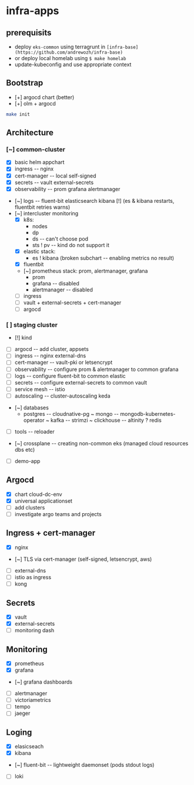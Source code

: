 # infra-apps

## prerequisits

* deploy `eks-common` using terragrunt in `[infra-base](https://github.com/andrewozh/infra-base)`
* or deploy local homelab using `$ make homelab`
* update-kubeconfig and use appropriate context

## Bootstrap

- [+] argocd chart (better)
- [+] olm + argocd

```bash
make init
```

## Architecture

### [~] common-cluster

- [x] basic helm appchart
- [x] ingress -- nginx
- [x] cert-manager -- local self-signed
- [x] secrets -- vault external-secrets
- [x] observability -- prom grafana alertmanager
- [~] logs -- fluent-bit elasticsearch kibana
  [!] (es & kibana restarts, fluentbit retries warns)
- [~] intercluster monitoring
  * [x] k8s:
      + nodes
      + dp
      + ds -- can't choose pod
      + sts
      ! pv -- kind do not support it
  * [x] elastic stack:
      + es
      ! kibana (broken subchart -- enabling metrics no result)
  * [x] fluentbit
  * [~] prometheus stack: prom, alertmanager, grafana
      + prom
      - grafana -- disabled
      - alertmanager -- disabled
  * [ ] ingress
  * [ ] vault + external-secrets + cert-manager
  * [ ] argocd

### [ ] staging cluster

- [!] kind
- [ ] argocd -- add cluster, appsets
- [ ] ingress -- nginx external-dns
- [ ] cert-manager -- vault-pki or letsencrypt
- [ ] observability -- configure prom & alertmanager to common grafana
- [ ] logs -- configure fluent-bit to common elastic
- [ ] secrets -- configure external-secrets to common vault
- [ ] service mesh -- istio
- [ ] autoscaling -- cluster-autoscaling keda
- [~] databases
    + postgres -- cloudnative-pg
    ~ mongo -- mongodb-kubernetes-operator
    ~ kafka -- strimzi
    ~ clickhouse -- altinity
    ? redis
- [ ] tools -- reloader
- [~] crossplane -- creating non-common eks (managed cloud resources dbs etc)
- [ ] demo-app

## Argocd

- [x] chart cloud-dc-env
- [x] universal applicationset
- [ ] add clusters
- [ ] investigate argo teams and projects

## Ingress + cert-manager

- [x] nginx 
- [~] TLS via cert-manager (self-signed, letsencrypt, aws)
- [ ] external-dns
- [ ] istio as ingress
- [ ] kong

## Secrets

- [x] vault
- [x] external-secrets
- [ ] monitoring dash

## Monitoring

- [x] prometheus
- [x] grafana
- [~] grafana dashboards
- [ ] alertmanager
- [ ] victoriametrics
- [ ] tempo
- [ ] jaeger

## Loging

- [x] elasicseach
- [x] kibana
- [~] fluent-bit -- lightweight daemonset (pods stdout logs)
- [ ] loki

